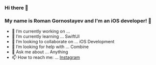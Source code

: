 ### Hi there 👋

### My name is Roman Gornostayev and I'm an iOS developer! 👋


- 🔭 I’m currently working on ...
- 🌱 I’m currently learning ... SwiftUI
- 👯 I’m looking to collaborate on ... iOS Development
- 🤔 I’m looking for help with ... Combine
- 💬 Ask me about ... Anything
- 📫 How to reach me: ... [Instagram](https://www.instagram.com/romagornostay/)


